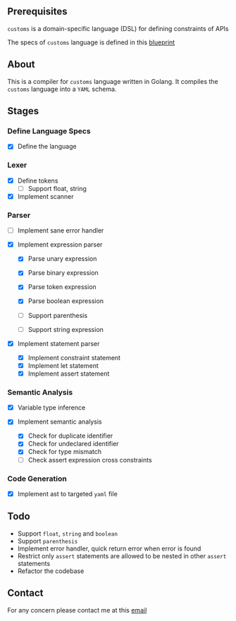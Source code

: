 ## Prerequisites
`customs` is a domain-specific language (DSL) for defining constraints of APIs

The specs of `customs` language is defined in this [blueprint](blueprint.md)

## About

This is a compiler for `customs` language written in Golang. It compiles the `customs` language into a `YAML` schema.

## Stages
### Define Language Specs
- [x] Define the language
### Lexer
- [x] Define tokens
  - [ ] Support float, string 
- [x] Implement scanner
### Parser
- [ ] Implement sane error handler


- [x] Implement expression parser 
  - [x] Parse unary expression
  - [x] Parse binary expression
  - [x] Parse token expression
  - [x] Parse boolean expression
  - [ ] Support parenthesis
  - [ ] Support string expression


- [x] Implement statement parser
  - [x] Implement constraint statement
  - [x] Implement let statement
  - [x] Implement assert statement
### Semantic Analysis
- [x] Variable type inference


- [x] Implement semantic analysis
  - [x] Check for duplicate identifier
  - [x] Check for undeclared identifier
  - [x] Check for type mismatch
  - [ ] Check assert expression cross constraints
### Code Generation
- [x] Implement ast to targeted `yaml` file
## Todo
- Support `float`, `string` and `boolean`
- Support `parenthesis`
- Implement error handler, quick return error when error is found
- Restrict only `assert` statements are allowed to be nested in other `assert` statements
- Refactor the codebase
## Contact
For any concern please contact me at this [email](mailto:lwuminhtris@gmail.com)

